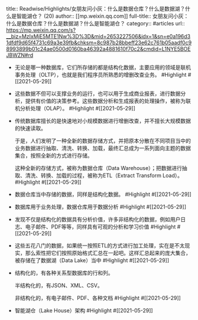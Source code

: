 title:: Readwise/Highlights/女朋友问小灰：什么是数据仓库？什么是数据湖？什么是智能湖仓？ (20)
author:: [[mp.weixin.qq.com]]
full-title:: 女朋友问小灰：什么是数据仓库？什么是数据湖？什么是智能湖仓？
category:: #articles
url:: https://mp.weixin.qq.com/s?__biz=MzIxMjE5MTE1Nw%3D%3D&mid=2653227506&idx=1&sn=e0a196d31dfdf9d65f4731c69a3e39fb&chksm=8c987b28bbeff23e62c761b05aadf0c98993899b01c24ae0500d0160ba46392a4881610f70c2&cmdid=L1NYE5BOEJBWZN#rd

- 无论是哪一种数据库，它们所存储的都是结构化数据，主要应用的领域是联机事务处理（OLTP），也就是我们程序员所熟悉的增删改查业务。 #Highlight #[[2021-05-29]]
- 这些数据不但可以支撑业务的运行，也可以用于生成商业报表，进行数据分析，提供有价值的决策参考。这些数据分析和生成报表的处理操作，被称为联机分析处理（OLAP）。 #Highlight #[[2021-05-29]]
- 传统数据库擅长的是快速地对小规模数据进行增删改查，并不擅长大规模数据的快速读取。
  
  于是，人们发明了一种全新的数据存储方式，并把原本分散在不同项目当中的业务数据进行抽取、清洗、转换、加载，最终汇总成为一系列面向主题的数据集合，按照全新的方式进行存储。
  
  这种全新的存储方式，被称为数据仓库（Data Warehouse）；把数据进行抽取、清洗、转换、加载的过程，被称为ETL（Extract Transform Load）。 #Highlight #[[2021-05-29]]
- 数据仓库当中存储的数据，同样是结构化数据。 #Highlight #[[2021-05-29]]
- 数据库用于业务处理，数据仓库用于数据分析 #Highlight #[[2021-05-29]]
- 发现不仅是结构化的数据具有分析价值，许多非结构化的数据，例如用户日志、电子邮件、PDF等等，同样具有可观的分析和学习价值 #Highlight #[[2021-05-29]]
- 这些五花八门的数据，如果统一按照ETL的方式进行加工处理，实在是不太现实，那么索性把它们按照原始格式汇总在一起吧。这样汇总起来的庞大集合，被存储在了数据湖（Data Lake）当中 #Highlight #[[2021-05-29]]
- 结构化的，有各种关系型数据库的行和列。
  
  半结构化的，有JSON、XML、CSV。
  
  非结构化的，有电子邮件、PDF、各种文档 #Highlight #[[2021-05-29]]
- 智能湖仓（Lake House）架构 #Highlight #[[2021-05-29]]